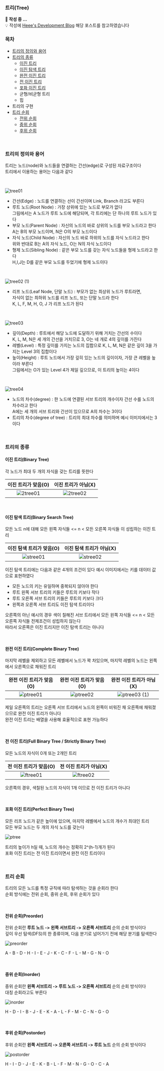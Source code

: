 ### 트리(Tree)

**🏃 작성 중 ...**   
💡 작성에 [Heee's Development Blog](https://gmlwjd9405.github.io/2018/08/12/data-structure-tree.html) 해당 포스트를 참고하였습니다  

### 목차
- [트리의 정의와 용어](#트리의-정의와-용어) 
- [트리의 종류](#트리의-종류)
  - [이진 트리](#이진-트리binary-tree)
  - [이진 탐색 트리](#이진-탐색-트리binary-search-tree)
  - [완전 이진 트리](#완전-이진-트리complete-binary-tree)
  - [전 이진 트리](#전-이진-트리full-binary-tree--strictly-binary-tree)
  - [포화 이진 트리](#포화-이진-트리perfect-binary-tree)
  - 균형/비균형 트리
  - 힙
- 트리의 구현
- [트리 순회](#트리-순회)
  - [전위 순회](#전위-순회preorder)
  - [중위 순회](#중위-순회inorder)
  - [후위 순회](#후위-순회postorder)

<br/>

### 트리의 정의와 용어  

트리는 노드(node)와 노드들을 연결하는 간선(edge)로 구성된 자료구조이다  
트리에서 이용하는 용어는 다음과 같다  

<br/>

![tree01](https://user-images.githubusercontent.com/80666066/129539656-c927cc37-809a-4dfb-98ef-89fe5c2c7d5a.png)

- 간선(Edge) : 노드를 연결하는 선이 간선이며 Link, Branch 라고도 부른다  
- 루트 노드(Root Node) : 가장 상위에 있는 노드로 부모가 없다 <br/> 그림에서는 A 노드가 루트 노드에 해당되며, 각 트리에는 단 하나의 루트 노드가 있다  
- 부모 노드(Parent Node) : 자신의 노드의 바로 상위의 노드를 부모 노드라고 한다 <br/> A는 B의 부모 노드이며, N은 O의 부모 노드이다  
- 자식 노드(Child Node) : 자신의 노드 바로 하위의 노드를 자식 노드라고 한다 <br/> 위와 반대로 B는 A의 자식 노드, O는 N의 자식 노드이다  
- 형제 노드(Sibling Node) : 같은 부모 노드를 갖는 자식 노드들을 형제 노드라고 한다  <br/> H,I,J는 D를 같은 부모 노드를 두었기에 형제 노드이다  

<br/>

![tree02 (1)](https://user-images.githubusercontent.com/80666066/129541103-a198cd4f-66c9-4957-bd5f-385abe98f182.png)

- 리프 노드(Leaf Node, 단말 노드) : 부모가 없는 최상위 노드가 루트라면, <br/> 자식이 없는 최하위 노드를 리프 노드, 또는 단말 노드라 한다 <br/> K, L, F, M, H, O, J 가 리프 노드가 된다  

<br/>

![tree03](https://user-images.githubusercontent.com/80666066/129541319-98db9a94-8f1b-4c43-a848-d2cd326c8be6.png)

- 깊이(Depth) : 루트에서 해당 노드에 도달하기 위해 거치는 간선의 수이다 <br/> K, L, M, N은 세 개의 간선을 거치므로 3, O는 네 개로 4의 깊이를 가진다  
- 레벨(Level) : 특정 깊이를 가지는 노드의 집합으로 K, L, M, N은 같은 깊이 3을 가지는 Level 3의 집합이다 
- 높이(Height) : 루트 노드에서 가장 깊히 있는 노드의 깊이이자, 가장 큰 레벨을 높이라 부른다  <br/> 그림에서는 O가 있는 Level 4가 제일 깊으므로, 이 트리의 높이는 4이다 

<br/>

![tree04](https://user-images.githubusercontent.com/80666066/129543102-361910b7-9e3c-4ff3-9e6c-87e87782da9b.png)

- 노드의 차수(degree) : 한 노드에 연결된 서브 트리의 개수이자 간선 수를 노드의 차수라고 한다  <br/> A에는 세 개의 서브 트리와 간선이 있으므로 A의 차수는 3이다 
- 트리의 차수(degree of tree) : 트리의 최대 차수를 의미하며 예시 이미지에서는 3이다 

<br/>

### 트리의 종류  

#### 이진 트리(Binary Tree) 

각 노드가 최대 두 개의 자식을 갖는 트리를 뜻한다  

|이진 트리가 맞음(O)|이진 트리가 아님(X)|
|:-:|:-:|
|![2tree01](https://user-images.githubusercontent.com/80666066/129545278-2a26040f-4919-435c-bf1e-b70d48e45fcf.png)| ![2tree02](https://user-images.githubusercontent.com/80666066/129545285-b10bb81e-ee62-436a-9b72-f3954656b746.png) |

<br/>

#### 이진 탐색 트리(Binary Search Tree)

모든 노드 n에 대해 모든 왼쪽 자식들 <= n < 모든 오른쪽 자식들 이 성립하는 이진 트리  

|이진 탐색 트리가 맞음(O)|이진 탐색 트리가 아님(X)|
|:-:|:-:|
| ![stree01](https://user-images.githubusercontent.com/80666066/129546141-0fd6fc58-a248-4203-a943-7b0a9a59de4b.png) | ![stree02](https://user-images.githubusercontent.com/80666066/129546193-f02304f0-5ae1-47f4-9104-ea77f898f9da.png) |

이진 탐색 트리에는 다음과 같은 4개의 조건이 있다 
예시 이미지에서는 키를 데이터 값으로 표현하였다  
- 모든 노드의 키는 유일하며 중복되지 않아야 한다  
- 루트 왼쪽 서브 트리의 키들은 루트의 키보다 작다 
- 루트 오른쪽 서브 트리의 키들은 루트의 키보다 크다  
- 왼쪽과 오른쪽 서브 트리도 이진 탐색 트리이다  

오른쪽의 아닌 예시의 경우 색이 칠해진 서브 트리에서 모든 왼쪽 자식들 <= n < 모든 오른쪽 자식들 전제조건이 성립하지 않는다  
따라서 오른쪽은 이진 트리지만 이진 탐색 트리는 아니다  

<br/>

#### 완전 이진 트리(Complete Binary Tree)

마지막 레벨을 제외하고 모든 레벨에서 노드가 꽉 차있으며, 마지막 레벨의 노드는 왼쪽에서 오른쪽으로 채워진 트리  

|완전 이진 트리가 맞음(O)|완전 이진 트리가 맞음(O)|완전 이진 트리가 아님(X)|
|:-:|:-:|:-:|
| ![ptree01](https://user-images.githubusercontent.com/80666066/129550623-091700f1-b321-4202-af5f-1d99053cb111.png)| ![ptree02](https://user-images.githubusercontent.com/80666066/129550667-4a459d17-7ccf-4dfb-9934-59b293a423bd.png)| ![ptree03 (1)](https://user-images.githubusercontent.com/80666066/129550694-b0fd8d90-b98f-4af9-9eaa-69b0ffa03631.png) |

제일 오른쪽의 트리는 오른쪽 서브 트리에서 노드의 왼쪽이 비워진 채 오른쪽에 채워졌으므로 완전 이진 트리가 아니다  
완전 이진 트리는 배열을 사용해 효율적으로 표현 가능하다  

<br/>

#### 전 이진 트리(Full Binary Tree / Strictly Binary Tree) 

모든 노드의 자식이 0개 또는 2개인 트리  

|전 이진 트리가 맞음(O)|전 이진 트리가 아님(X)|
|:-:|:-:|
|![ftree01](https://user-images.githubusercontent.com/80666066/129551264-12c011f1-5d37-4cb6-a52f-e1a8ea4e079b.png) |  ![ftree02](https://user-images.githubusercontent.com/80666066/129551291-691f021f-1fe1-4719-b73f-37dfdd0cb93b.png)|

오른쪽의 경우, 색칠된 노드의 자식이 1개 이므로 전 이진 트리가 아니다 

<br/>

#### 포화 이진 트리(Perfect Binary Tree) 

모든 리프 노드가 같은 높이에 있으며, 마지막 레벨에서 노드의 개수가 최대인 트리  
모든 부모 노드는 두 개의 자식 노드를 갖는다  

![ptree](https://user-images.githubusercontent.com/80666066/129551788-6713f697-dce8-4a06-94e8-3352d969bbd2.png)

트리의 높이가 h일 때, 노드의 개수는 정확히 2^(h-1)개가 된다  
포화 이진 트리는 전 이진 트리이면서 완전 이진 트리이다  

<br/>

### 트리 순회

트리의 모든 노드를 특정 규칙에 따라 탐색하는 것을 순회라 한다  
순회 방식에는 전위 순회, 중위 순회, 후위 순회가 있다  

<br/>

#### 전위 순회(Preorder) 

전위 순회란 **루트 노드 -> 왼쪽 서브트리 -> 오른쪽 서브트리** 순의 순회 방식이다  
깊이 우선 탐색(DFS)의 한 종류이며, 다음 분기로 넘어가기 전에 해당 분기를 탐색한다  

![preorder](https://user-images.githubusercontent.com/80666066/129735951-e28aa855-bc41-46dc-b998-be98cde5da70.gif)

A - B - D - H - I - E - J - K - C - F - L - M - G - N - O 

<br/>

#### 중위 순회(Inorder)

중위 순회란 **왼쪽 서브트리 -> 루트 노드 -> 오른쪽 서브트리** 순의 순회 방식이다  
대칭 순회라고도 부른다  

![inorder](https://user-images.githubusercontent.com/80666066/129736825-83b90d77-7ca8-4549-b5c6-9ac553e9678f.gif)

H - D - I - B - J - E - K - A - L - F - M - C - N - G - O  

<br/>

#### 후위 순회(Postorder)

후위 순회란 **왼쪽 서브트리 -> 오른쪽 서브트리 -> 루트 노드** 순의 순회 방식이다  

![postorder](https://user-images.githubusercontent.com/80666066/129736995-3663c849-f395-410d-adf8-3182196eab74.gif)

H - I - D - J - E - K - B - L - F - M - N - G - O - C - A





